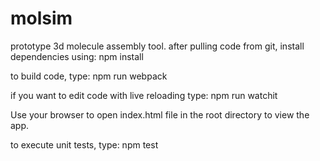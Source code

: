 # molsim
prototype 3d molecule assembly tool.
after pulling code from git, install dependencies using:
npm install

to build code, type:
npm run webpack

if you want to edit code with live reloading type:
npm run watchit

Use your browser to open index.html file in the root directory to view the app.

to execute unit tests, type:
npm test